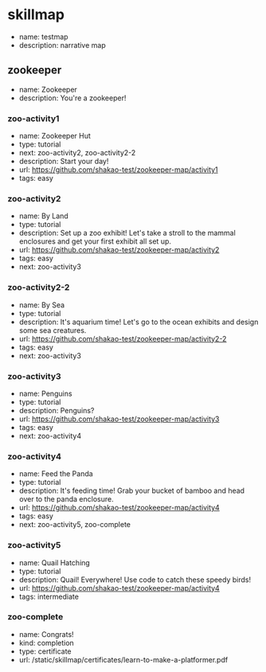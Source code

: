 # skillmap
* name: testmap
* description: narrative map

## zookeeper
* name: Zookeeper
* description: You're a zookeeper!

### zoo-activity1
* name: Zookeeper Hut
* type: tutorial
* next: zoo-activity2, zoo-activity2-2
* description: Start your day!
* url: https://github.com/shakao-test/zookeeper-map/activity1
* tags: easy

### zoo-activity2
* name: By Land
* type: tutorial
* description: Set up a zoo exhibit! Let's take a stroll to the mammal enclosures and get your first exhibit all set up.
* url: https://github.com/shakao-test/zookeeper-map/activity2
* tags: easy
* next: zoo-activity3

### zoo-activity2-2
* name: By Sea
* type: tutorial
* description: It's aquarium time! Let's go to the ocean exhibits and design some sea creatures.
* url: https://github.com/shakao-test/zookeeper-map/activity2-2
* tags: easy
* next: zoo-activity3

### zoo-activity3
* name: Penguins
* type: tutorial
* description: Penguins?
* url: https://github.com/shakao-test/zookeeper-map/activity3
* tags: easy
* next: zoo-activity4

### zoo-activity4
* name: Feed the Panda
* type: tutorial
* description: It's feeding time! Grab your bucket of bamboo and head over to the panda enclosure.
* url: https://github.com/shakao-test/zookeeper-map/activity4
* tags: easy
* next: zoo-activity5, zoo-complete

### zoo-activity5
* name: Quail Hatching
* type: tutorial
* description: Quail! Everywhere! Use code to catch these speedy birds!
* url: https://github.com/shakao-test/zookeeper-map/activity4
* tags: intermediate

### zoo-complete
* name: Congrats!
* kind: completion
* type: certificate
* url: /static/skillmap/certificates/learn-to-make-a-platformer.pdf

